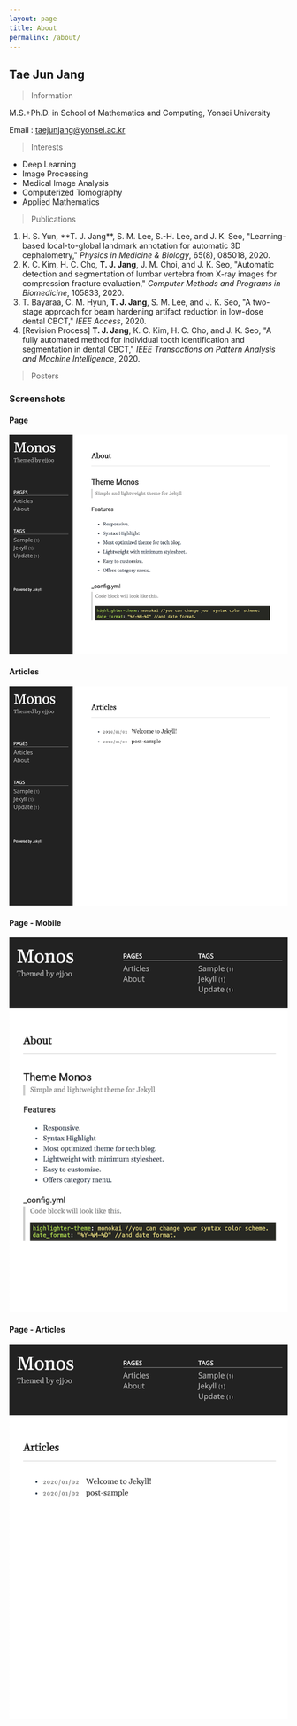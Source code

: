 ```yaml
---
layout: page
title: About
permalink: /about/
---
```


## Tae Jun Jang
> Information

M.S.+Ph.D. in School of Mathematics and Computing, Yonsei University

Email : taejunjang@yonsei.ac.kr

> Interests

- Deep Learning
- Image Processing
- Medical Image Analysis
- Computerized Tomography
- Applied Mathematics

> Publications

<ol>
<li> H. S. Yun, **T. J. Jang**, S. M. Lee, S.-H. Lee, and J. K. Seo, "Learning-based local-to-global landmark annotation for automatic 3D cephalometry," <em>Physics in Medicine & Biology</em>, 65(8), 085018, 2020. </li>
<li> K. C. Kim, H. C. Cho, <strong>T. J. Jang</strong>, J. M. Choi, and J. K. Seo, "Automatic detection and segmentation of lumbar vertebra from X-ray images for compression fracture evaluation," <em>Computer Methods and Programs in Biomedicine</em>, 105833, 2020. </li>
<li>T. Bayaraa, C. M. Hyun, <strong>T. J. Jang</strong>, S. M. Lee, and J. K. Seo, "A two-stage approach for beam hardening artifact reduction in low-dose dental CBCT," <em>IEEE Access</em>, 2020.</li>
<li>[Revision Process] <strong>T. J. Jang</strong>, K. C. Kim, H. C. Cho, and J. K. Seo, "A fully automated method for individual tooth identification and segmentation in dental CBCT," <em>IEEE Transactions on Pattern Analysis and Machine Intelligence</em>, 2020.</li>
</ol>


> Posters



### Screenshots
#### Page
![alt text](/public/img/screenshot-1.png)
#### Articles
![alt text](/public/img/screenshot-2.png)
#### Page - Mobile
![alt text](/public/img/screenshot-m1.png)
#### Page - Articles
![alt text](/public/img/screenshot-m2.png)

